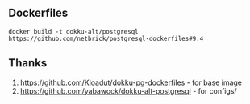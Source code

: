 Dockerfiles
-----------

```
docker build -t dokku-alt/postgresql https://github.com/netbrick/postgresql-dockerfiles#9.4
```

Thanks
------

1. https://github.com/Kloadut/dokku-pg-dockerfiles - for base image
2. https://github.com/yabawock/dokku-alt-postgresql - for configs/
